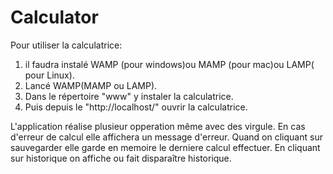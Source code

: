 # Calculator

Pour utiliser la calculatrice:
1) il faudra instalé WAMP (pour windows)ou MAMP (pour mac)ou LAMP( pour Linux).
2) Lancé WAMP(MAMP ou LAMP).
3) Dans le répertoire "www" y instaler la calculatrice.
4) Puis depuis le "http://localhost/" ouvrir la calculatrice.

L'application réalise plusieur opperation même avec des virgule.
En cas d'erreur de calcul elle affichera un message d'erreur.
Quand on cliquant sur sauvegarder elle garde en memoire le derniere calcul effectuer.
En cliquant sur historique on affiche ou fait disparaître historique.
